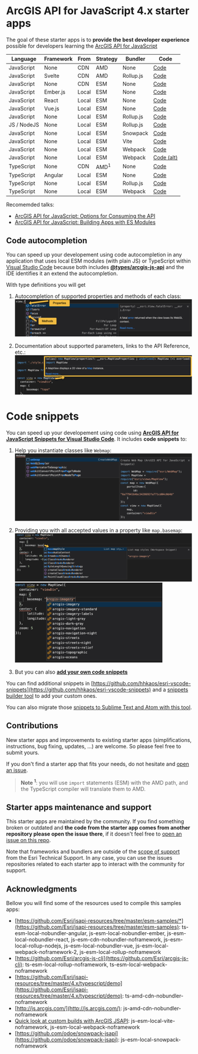 # ArcGIS API for JavaScript 4.x starter apps

The goal of these starter apps is to **provide the best developer experience** possible for developers learning the [ArcGIS API for JavaScript](http://js.arcgis.com/) 

|Language|Framework|From|Strategy|Bundler|Code|
|---|---|---|---|---|---|
|JavaScript|None|CDN|AMD|None|[Code](./js-amd-cdn-nobundler-noframework)
|JavaScript|Svelte|CDN|AMD|Rollup.js|[Code](./js-amd-cdn-rollup-svelte)
|JavaScript|None|CDN|ESM|None|[Code](./js-esm-cdn-nobundler-noframework)
|JavaScript|Ember.js|Local|ESM|None|[Code](./js-esm-local-nobundler-ember)
|JavaScript|React|Local|ESM|None|[Code](./js-esm-local-nobundler-react)
|JavaScript|Vue.js|Local|ESM|None|[Code](./js-esm-local-nobundler-vue)
|JavaScript|None|Local|ESM|Rollup.js|[Code](./js-esm-local-rollup-noframework)
|JS / NodeJS|None|Local|ESM|Rollup.js|[Code](./js-esm-local-rollup-nodejs)
|JavaScript|None|Local|ESM|Snowpack|[Code](./js-esm-local-snowpack-noframework)
|JavaScript|None|Local|ESM|Vite|[Code](./js-esm-local-vite-noframework)
|JavaScript|None|Local|ESM|Webpack|[Code](./js-esm-local-webpack-noframework)
|JavaScript|None|Local|ESM|Webpack|[Code (alt)](./js-esm-local-webpack-noframework-2)
|TypeScript|None|CDN|AMD<sup>1</sup>|None|[Code](./ts-amd-cdn-nobundler-noframework)
|TypeScript|Angular|Local|ESM|None|[Code](./ts-esm-local-nobundler-angular)
|TypeScript|None|Local|ESM|Rollup.js|[Code](./ts-esm-local-rollup-noframework)
|TypeScript|None|Local|ESM|Webpack|[Code](./ts-esm-local-webpack-noframework)

Recomemded talks: 

* [ArcGIS API for JavaScript: Options for Consuming the API](https://www.youtube.com/watch?v=UL0m0EXW8Es)
* [ArcGIS API for JavaScript: Building Apps with ES Modules](https://www.youtube.com/watch?v=ojrGonjJI2k)

## Code autocompletion 

You can speed up your developement using code autocompletion in any application that uses local ESM modules (with plain JS) or TypeScript within [Visual Studio Code](https://code.visualstudio.com/download) because both includes **[@types/arcgis-js-api](https://www.npmjs.com/package/@types/arcgis-js-api)** and the IDE identifies it an extend the autocompletion.

With type definitions you will get

1) Autocompletion of supported properties and methods of each class:<br>
![Autocomplete properties example](../docs/assets/autocomplete-properties-2.png)

2) Documentation about supported parameters, links to the API Reference, etc.:<br>
![ArcGIS type definitons example](../docs/assets/arcgis-typings.png)

# Code snippets

You can speed up your developement using code using **[ArcGIS API for JavaScript Snippets for Visual Studio Code](https://marketplace.visualstudio.com/items?itemName=Esri.arcgis-jsapi-snippets)**. It includes **code snippets** to:

1) Help you instantiate classes like `Webmap`:<br>
![Code snippets](../docs/assets/webmap-code-snippet.png)

2) Providing you with all accepted values in a property like `map.basemap`:<br>
![basemap-style-autocomplete-1](../docs/assets/basemap-style-autocomplete-1.png)<br><img alt="basemap-style-autocomplete-2" src="../docs/assets/basemap-style-autocomplete-2.png" width="400">

3) But you can also **[add your own code snippets](https://github.com/Esri/arcgis-js-vscode-snippets/blob/master/contributing.md#contributing-guidelines)**

You can find additional snippets in [https://github.com/hhkaos/esri-vscode-snippets](https://github.com/hhkaos/esri-vscode-snippets) and a [snippets builder tool](https://hhkaos.github.io/vscode-snippets-builder/) to add your custom ones.

You can also migrate those [snippets to Sublime Text and Atom with this tool](https://snippet-generator.app/?description=&tabtrigger=&snippet=&mode=sublimetext).

## Contributions

New starter apps and improvements to existing starter apps (simplifications, instructions, bug fixing, updates, ...) are welcome. So please feel free to submit yours.

If you don't find a starter app that fits your needs, do not hesitate and [open an issue](https://github.com/hhkaos/arcgis-js-api-starter-apps/issues).

> **Note <sup>1</sup>**: you will use `import` statements (ESM) with the AMD path, and the TypeScript compiler will translate them to AMD.

## Starter apps maintenance and support

This starter apps are maintained by the community. If you find something broken or outdated and **the code from the starter app comes from another repository please open the issue there**, if it doesn't feel free to [open an issue on this repo](https://github.com/hhkaos/arcgis-js-api-starter-apps/issues).

Note that frameworks and bundlers are outside of the [scope of support](https://support.esri.com/en/supportscope) from the Esri Technical Support. In any case, you can use the issues repositories related to each starter app to interact with the community for support.

## Acknowledgments

Bellow you will find some of the resources used to compile this samples apps:

* [https://github.com/Esri/jsapi-resources/tree/master/esm-samples/*](https://github.com/Esri/jsapi-resources/tree/master/esm-samples): ts-esm-local-nobundler-angular, js-esm-local-nobundler-ember, js-esm-local-nobundler-react, js-esm-cdn-nobundler-noframework, js-esm-local-rollup-nodejs, js-esm-local-nobundler-vue, js-esm-local-webpack-noframework-2, js-esm-local-rollup-noframework
* [https://github.com/Esri/arcgis-js-cli](https://github.com/Esri/arcgis-js-cli): ts-esm-local-rollup-noframework, ts-esm-local-webpack-noframework
* [https://github.com/Esri/jsapi-resources/tree/master/4.x/typescript/demo](https://github.com/Esri/jsapi-resources/tree/master/4.x/typescript/demo): ts-amd-cdn-nobundler-noframework
* [http://js.arcgis.com/](http://js.arcgis.com/): js-amd-cdn-nobundler-noframework
* [Quick look at custom builds with ArcGIS JSAPI](https://www.youtube.com/watch?v=VmzjaGfBRyo): js-esm-local-vite-noframework, js-esm-local-webpack-noframework
* [https://github.com/odoe/snowpack-jsapi](https://github.com/odoe/snowpack-jsapi): js-esm-local-snowpack-noframework